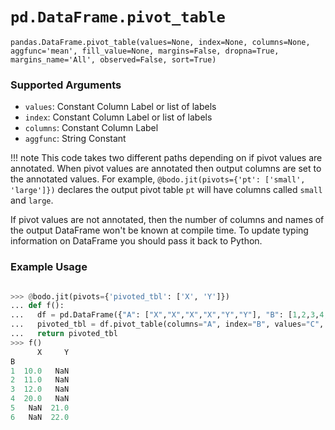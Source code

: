 # `pd.DataFrame.pivot_table`

`pandas.DataFrame.pivot_table(values=None, index=None, columns=None, aggfunc='mean', fill_value=None, margins=False, dropna=True, margins_name='All', observed=False, sort=True)`


### Supported Arguments

- `values`: Constant Column Label or list of labels
- `index`: Constant Column Label or list of labels
- `columns`: Constant Column Label
- `aggfunc`: String Constant


!!! note
  This code takes two different paths depending on if pivot values are annotated. When
  pivot values are annotated then output columns are set to the annotated values.
  For example, `@bodo.jit(pivots={'pt': ['small', 'large']})`
  declares the output pivot table `pt` will have columns called `small` and `large`.

  If pivot values are not annotated, then the number of columns and names of the output DataFrame won't be known
  at compile time. To update typing information on DataFrame you should pass it back to Python.


### Example Usage

```py

>>> @bodo.jit(pivots={'pivoted_tbl': ['X', 'Y']})
... def f():
...   df = pd.DataFrame({"A": ["X","X","X","X","Y","Y"], "B": [1,2,3,4,5,6], "C": [10,11,12,20,21,22]})
...   pivoted_tbl = df.pivot_table(columns="A", index="B", values="C", aggfunc="mean")
...   return pivoted_tbl
>>> f()
      X     Y
B
1  10.0   NaN
2  11.0   NaN
3  12.0   NaN
4  20.0   NaN
5   NaN  21.0
6   NaN  22.0
```

